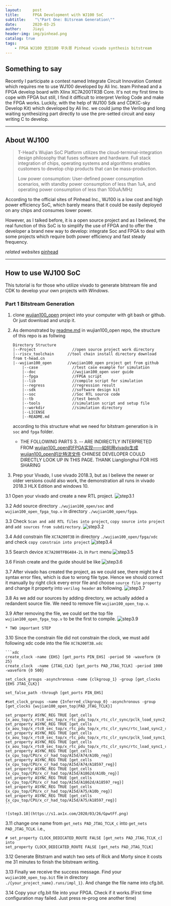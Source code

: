 ```yaml
---
layout:     post
title:      FPGA Development with WJ100 SoC
subtitle:    "\"Part One: Bitsream Generation\""
date:       2020-03-25
author:     Jiayi
header-img: img/pinhead.png
catalog: true
tags:
    - FPGA WJ100 无剑100 平头哥 Pinhead vivado synthesis bitstream
---
```


## Something to say

Recently I participate a contest named Integrate Circuit Innovation Contest which requires me to use WJ100 developed by Ali Inc. team Pinhead and a FPGA develop board with Xlinx XC7A200TR3B Core. It's not my first time to cope with FPGA but still, I find it difficult to interpret Verilog Code and make the FPGA works. Luckily, with the help of WJ100 Sdk and CDK(C-sky Develop Kit) which developed by Ali Inc. we could jump the Verilog and long waiting synthesizing part directly to use the pre-setted circuit and easy writing C to develop.

---

## About WJ100

>T-Head's Wujian SoC Platform utilizes the cloud-terminal-integration design philosophy that fuses software and hardware. Full stack integration of chips, operating systems and algorithms enables customers to develop chip products that can be mass-production.
>
>Low power consumption: User-defined power consumption scenarios, with standby power consumption of less than 1uA, and operating power consumption of less than 100uA/MHz

According to the official sites of Pinhead Inc., WJ100 is a low cost and high power efficiency SoC, which barely means that it could be easily deployed on any chips and consumes lower power.

However, as I talked before, it is a open source project and as I believed, the real function of this SoC is to simplify the use of FPGA and to offer the developer a brand new way to develop: integrate Soc and FPGA to deal with some projects which require both power efficiency and fast steady frequency.

*related websites* [pinhead](https://www.t-head.cn/)

---

## How to use WJ100 SoC

This tutorial is for those who utilize vivado to generate bitstream file and CDK to develop your own projects with *Windows*.

### Part 1 Bitstream Generation

1. clone [wujian100_open](https://github.com/SHIELDJY/wujian100_open) project into your computer with git bash or github. Or just download and unzip it.

2. As demonstrated by [readme.md](https://github.com/T-head-Semi/wujian100_open) in wujian100_open repo, the structure of this repo is as follwing

    ```text
    Directory Structure
    |--Project                //open source project work directory  
    |--riscv_toolchain      //tool chain install directory download from t-head.cn
    |--wujian100_open       //wujian100_open project get from github
        |--case               //test case example for simulation
        |--doc                //wujian100_open user guide
        |--fpga               //FPGA script
        |--lib                //compile script for simulation
        |--regress            //regression result
        |--sdk                //software design kit
        |--soc                //Soc RTL source code
        |--tb                 //test bench
        |--tools              //simulation script and setup file
        |--workdir            //simulation directory
        |--LICENSE
        |--README.md
    ```

   according to this structure what we need for bitstram generation is in `soc` and `fpga` folder.

    * THE FOLLOWING PARTS 3. -- ARE INDIRECTLY INTERPRETED FROM [wujian100_open的FPGA实现——如何用vivado生成wujian100_open的比特流文件](https://occ.t-head.cn/community/article_detail?id=654091577878118400) CHINESE DEVELOPER COULD DIRECTLY LOOK UP IN THIS PAGE. THANK Lianglonghui FOR HIS SHARING

3. Prep your Vivado, I use vivado 2018.3, but as I believe the newer or older versions could also work, the demonstration all runs in vivado 2018.3 HLX Edition and windows 10.

3.1 Open your vivado and create a new RTL project.
        ![step3.1](https://s1.ax1x.com/2020/03/26/GpwkLR.png)

3.2 Add source directory `./wujian100_open/soc` and `wujian100_open_fpga_top.v` in directory `./wujian100_open/fpga`.

3.3 Check `Scan and add RTL files into project`, `copy source into project` and `add sources from subdirectory`.
        ![step3.2](https://s1.ax1x.com/2020/03/26/GpwmFK.png)

3.4 Add constrain file `XC7A200T3B` in directory `./wujian100_open/fpga/xdc` and check `copy constrain into project`
        ![step3.4](https://s1.ax1x.com/2020/03/26/GpwZo6.png)

3.5 Search device `XC7A200TFBG484-2L` in `Part` menu
        ![step3.5](https://s1.ax1x.com/2020/03/26/GpwFy9.png)

3.6 Finish create and the guide should be like
        ![step3.6](https://s1.ax1x.com/2020/03/26/GpwiQJ.png)

3.7 After vivado has created the project, as we could see, there might be 4 syntax error files, which is due to wrong file type. Hence we should correct it manually by right click every error file and choose `source file property` and change it property into `verilog header` as following.
        ![step3.7](https://s1.ax1x.com/2020/03/26/GpwwlQ.png)

3.8 As we add our sources by adding directory, we actually added a redandent source file. We need to remove file `wujian100_open_top.v`.

3.9 After removing the file, we could set the top file `wujian100_open_fpga_top.v` to be the first to compile.
        ![step3.9](https://s1.ax1x.com/2020/03/26/Gpw8eI.png)

    * TWO important STEP

3.10 Since the constrain file did not constrain the clock, we must add following xdc code into the file `XC7A200T3B.xdc`

    ```xdc
    create_clock -name {EHS} [get_ports PIN_EHS] -period 50 -waveform {0 25}
    create_clock  -name {JTAG_CLK} [get_ports PAD_JTAG_TCLK] -period 1000 -waveform {0 500}

    set_clock_groups -asynchronous -name {clkgroup_1} -group [get_clocks {EHS JTAG_CLK}]

    set_false_path -through [get_ports PIN_EHS]

    #set_clock_groups -name {Inferred_clkgroup_0} -asynchronous -group [get_clocks {wujian100_open_top|PAD_JTAG_TCLK}]

    set_property ASYNC_REG TRUE [get_cells {x_aou_top/x_rtc0_sec_top/x_rtc_pdu_top/x_rtc_clr_sync/pclk_load_sync2_reg}]
    set_property ASYNC_REG TRUE [get_cells {x_aou_top/x_rtc0_sec_top/x_rtc_pdu_top/x_rtc_clr_sync/rtc_load_sync2_reg}]
    set_property ASYNC_REG TRUE [get_cells {x_aou_top/x_rtc0_sec_top/x_rtc_pdu_top/x_rtc_clr_sync/pclk_load_sync1_reg}]
    set_property ASYNC_REG TRUE [get_cells {x_aou_top/x_rtc0_sec_top/x_rtc_pdu_top/x_rtc_clr_sync/rtc_load_sync1_reg}]
    set_property ASYNC_REG TRUE [get_cells {x_cpu_top/CPU/x_cr_had_top/A15d/A74/A10b_reg}]
    set_property ASYNC_REG TRUE [get_cells {x_cpu_top/CPU/x_cr_had_top/A15d/A74/A18597_reg}]
    set_property ASYNC_REG TRUE [get_cells {x_cpu_top/CPU/x_cr_had_top/A15d/A1862d/A10b_reg}]
    set_property ASYNC_REG TRUE [get_cells {x_cpu_top/CPU/x_cr_had_top/A15d/A1862d/A18597_reg}]
    set_property ASYNC_REG TRUE [get_cells {x_cpu_top/CPU/x_cr_had_top/A15d/A75/A10b_reg}]
    set_property ASYNC_REG TRUE [get_cells {x_cpu_top/CPU/x_cr_had_top/A15d/A75/A18597_reg}]
    ```

    ![step3.10](https://s1.ax1x.com/2020/03/26/GpwtFf.png)
3.11 change one name from `get_nets PAD_JTAG_TCLK_c` into `get_nets PAD_JTAG_TCLK`. i.e.,

```xdc
# set_property CLOCK_DEDICATED_ROUTE FALSE [get_nets PAD_JTAG_TCLK_c]
into
set_property CLOCK_DEDICATED_ROUTE FALSE [get_nets PAD_JTAG_TCLK]
```

3.12 Generate Bitstram and watch two sets of Rick and Morty since it costs me 31 minutes to finish the bitstream writing.

3.13 Finally we receive the success message. Find your `wujian100_open_top.bit` file in directory `./{your_project_name}.runs/impl_1}`. And change the file name into cfg.bit.

3.14 Copy your cfg.bit file into your FPGA. Check if it works.(First time configuration may failed. Just press re-prog one another time)
